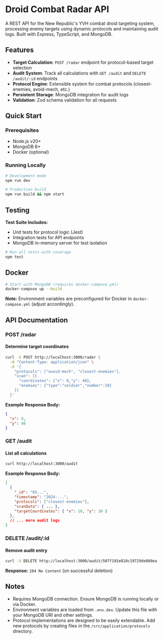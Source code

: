 # Droid Combat Radar API

A REST API for the New Republic's YVH combat droid targeting system, processing enemy targets using dynamic protocols and maintaining audit logs. Built with Express, TypeScript, and MongoDB.

## Features

- **Target Calculation**: `POST /radar` endpoint for protocol-based target selection
- **Audit System**: Track all calculations with `GET /audit` and `DELETE /audit/:id` endpoints
- **Protocol Engine**: Extensible system for combat protocols (closest-enemies, avoid-mech, etc.)
- **Persistent Storage**: MongoDB integration for audit logs
- **Validation**: Zod schema validation for all requests

## Quick Start

### Prerequisites

- Node.js v20+
- MongoDB 6+
- Docker (optional)

### Running Locally

```bash
# Development mode
npm run dev

# Production build
npm run build && npm start
```

## Testing

**Test Suite Includes:**

- Unit tests for protocol logic (Jest)
- Integration tests for API endpoints
- MongoDB in-memory server for test isolation

```bash
# Run all tests with coverage
npm test
```

## Docker

```bash
# Start with MongoDB (requires docker-compose.yml)
docker-compose up --build
```

**Note:** Environment variables are preconfigured for Docker in `docker-compose.yml` (adjust accordingly).

## API Documentation

### POST /radar

#### Determine target coordinates

```bash
curl -X POST http://localhost:3000/radar \
  -H "Content-Type: application/json" \
  -d '{
    "protocols": ["avoid-mech", "closest-enemies"],
    "scan": [{
      "coordinates": {"x": 0,"y": 40},
      "enemies": {"type":"soldier","number":10}
    }]
  }'
```

**Example Response Body:**

```json
{
  "x": 0,
  "y": 40
}
```

### GET /audit

#### List all calculations

```bash
curl http://localhost:3000/audit
```

**Example Response Body:**

```json
[
  {
    "_id": "65...",
    "timestamp": "2024-...",
    "protocols": ["closest-enemies"],
    "scanData": { ... },
    "targetCoordinates": { "x": 10, "y": 30 }
  },
  // ... more audit logs
]
```

### DELETE /audit/:id

#### Remove audit entry

```bash
curl -X DELETE http://localhost:3000/audit/507f191e810c19729de860ea
```

**Response:** `204 No Content` (on successful deletion)


## Notes

- Requires MongoDB connection. Ensure MongoDB is running locally or via Docker.
- Environment variables are loaded from `.env.dev`. Update this file with your MongoDB URI and other settings.
- Protocol implementations are designed to be easily extendable. Add new protocols by creating files in the `/src/application/protocols` directory.
